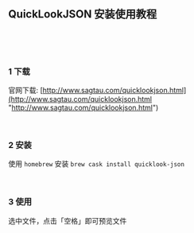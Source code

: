 ## QuickLookJSON 安装使用教程  

​    

​    

### 1 下载  

官网下载: [http://www.sagtau.com/quicklookjson.html](http://www.sagtau.com/quicklookjson.html "http://www.sagtau.com/quicklookjson.html")  

​            

### 2 安装    

使用 `homebrew` 安装 `brew cask install quicklook-json`  

​    

### 3 使用  

选中文件，点击「空格」即可预览文件  









